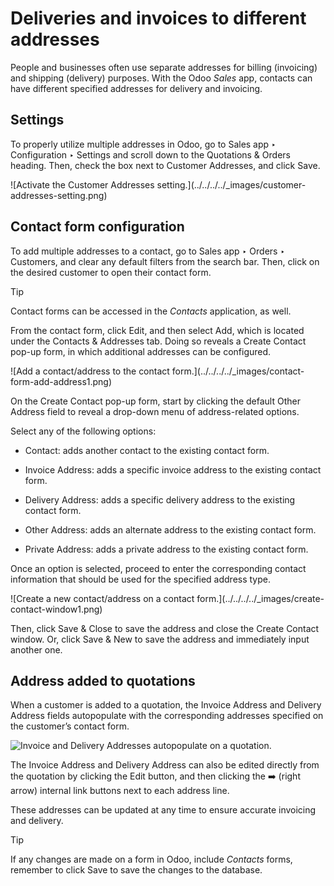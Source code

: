# Deliveries and invoices to different addresses

People and businesses often use separate addresses for billing (invoicing) and
shipping (delivery) purposes. With the Odoo _Sales_ app, contacts can have
different specified addresses for delivery and invoicing.

## Settings

To properly utilize multiple addresses in Odoo, go to Sales app ‣
Configuration ‣ Settings and scroll down to the Quotations & Orders heading.
Then, check the box next to Customer Addresses, and click Save.

![Activate the Customer Addresses setting.](../../../../_images/customer-
addresses-setting.png)

## Contact form configuration

To add multiple addresses to a contact, go to Sales app ‣ Orders ‣ Customers,
and clear any default filters from the search bar. Then, click on the desired
customer to open their contact form.

Tip

Contact forms can be accessed in the _Contacts_ application, as well.

From the contact form, click Edit, and then select Add, which is located under
the Contacts & Addresses tab. Doing so reveals a Create Contact pop-up form,
in which additional addresses can be configured.

![Add a contact/address to the contact form.](../../../../_images/contact-
form-add-address1.png)

On the Create Contact pop-up form, start by clicking the default Other Address
field to reveal a drop-down menu of address-related options.

Select any of the following options:

  * Contact: adds another contact to the existing contact form.

  * Invoice Address: adds a specific invoice address to the existing contact form.

  * Delivery Address: adds a specific delivery address to the existing contact form.

  * Other Address: adds an alternate address to the existing contact form.

  * Private Address: adds a private address to the existing contact form.

Once an option is selected, proceed to enter the corresponding contact
information that should be used for the specified address type.

![Create a new contact/address on a contact form.](../../../../_images/create-
contact-window1.png)

Then, click Save & Close to save the address and close the Create Contact
window. Or, click Save & New to save the address and immediately input another
one.

## Address added to quotations

When a customer is added to a quotation, the Invoice Address and Delivery
Address fields autopopulate with the corresponding addresses specified on the
customer’s contact form.

![Invoice and Delivery Addresses autopopulate on a
quotation.](../../../../_images/quotation-address-autopopulate.png)

The Invoice Address and Delivery Address can also be edited directly from the
quotation by clicking the Edit button, and then clicking the ➡️ (right arrow)
internal link buttons next to each address line.

These addresses can be updated at any time to ensure accurate invoicing and
delivery.

Tip

If any changes are made on a form in Odoo, include _Contacts_ forms, remember
to click Save to save the changes to the database.

